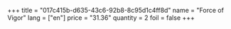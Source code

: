 +++
title = "017c415b-d635-43c6-92b8-8c95d1c4ff8d"
name = "Force of Vigor"
lang = ["en"]
price = "31.36"
quantity = 2
foil = false
+++
